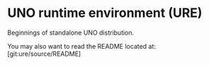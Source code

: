 # UNO runtime environment (URE)

Beginnings of standalone UNO distribution.

You may also want to read the README located at:
[git:ure/source/README]

